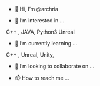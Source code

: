 - 👋 Hi, I’m @archria


- 👀 I’m interested in ...

C++ , JAVA, Python3
Unreal

- 🌱 I’m currently learning ...

C++ , Unreal, Unity,


- 💞️ I’m looking to collaborate on ...


- 📫 How to reach me ...


<!---
archria/archria is a ✨ special ✨ repository because its `README.md` (this file) appears on your GitHub profile.
You can click the Preview link to take a look at your changes.
--->
